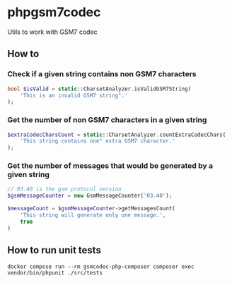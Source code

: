 # phpgsm7codec
Utils to work with GSM7 codec

## How to
### Check if a given string contains non GSM7 characters
```php
bool $isValid = static::CharsetAnalyzer.isValidGSM7String(
    'This is an invalid GSM7 string°.'
);
```

### Get the number of non GSM7 characters in a given string
```php
$extraCodecCharsCount = static::CharsetAnalyzer.countExtraCodecChars(
    'This string contains one° extra GSM7 character.'
);
```

### Get the number of messages that would be generated by a given string
```php
// 03.40 is the gsm protocol version
$gsmMessageCounter = new GsmMessageCounter('03.40');

$messageCount = $gsmMessageCounter->getMessagesCount(
    'This string will generate only one message.',
    true
)
```

## How to run unit tests
```
docker compose run --rm gsmcodec-php-composer composer exec vendor/bin/phpunit ./src/tests
```
